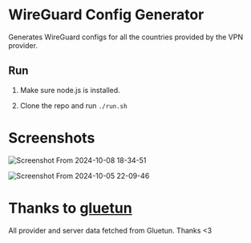 # WireGuard Config Generator

Generates WireGuard configs for all the countries provided by the VPN provider. 

## Run

1) Make sure node.js is installed.

2) Clone the repo and run `./run.sh`

# Screenshots

![Screenshot From 2024-10-08 18-34-51](https://github.com/user-attachments/assets/5b571745-44c1-4878-92d0-7c5343dda8d4)

![Screenshot From 2024-10-05 22-09-46](https://github.com/user-attachments/assets/21a4e333-9337-4963-b7cf-d6390daa45ac)


# Thanks to [gluetun](https://github.com/qdm12/gluetun)

All provider and server data fetched from Gluetun. Thanks <3
